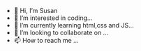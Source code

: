 - 👋 Hi, I’m Susan
- 👀 I’m interested in coding...
- 🌱 I’m currently learning html,css and JS...
- 💞️ I’m looking to collaborate on ...
- 📫 How to reach me ...

<!---
harguss/harguss is a ✨ special ✨ repository because its `README.md` (this file) appears on your GitHub profile.
You can click the Preview link to take a look at your changes.
--->
